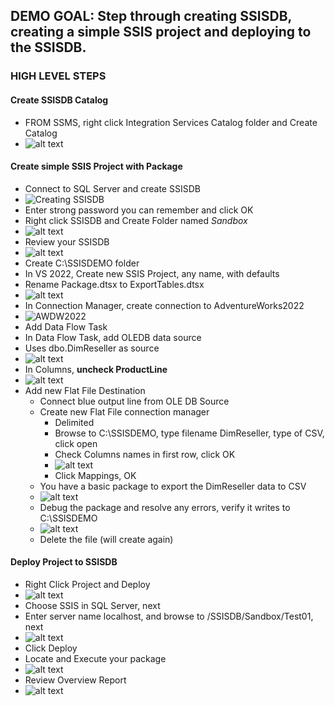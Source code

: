 ## DEMO GOAL: Step through creating SSISDB, creating a simple SSIS project and deploying to the SSISDB.


### HIGH LEVEL STEPS

#### Create SSISDB Catalog

- FROM SSMS, right click Integration Services Catalog folder and Create Catalog
- ![alt text](image-9.png) 

#### Create simple SSIS Project with Package

- Connect to SQL Server and create SSISDB
- ![Creating SSISDB](image.png)
- Enter strong password you can remember and click OK
- Right click SSISDB and Create Folder named *Sandbox*
- ![alt text](image-10.png)
- Review your SSISDB
- ![alt text](image-11.png)
- Create C:\SSISDEMO folder
- In VS 2022, Create new SSIS Project, any name, with defaults
- Rename Package.dtsx to ExportTables.dtsx
- ![alt text](image-2.png)
- In Connection Manager, create connection to AdventureWorks2022
- ![AWDW2022](image-1.png)
- Add Data Flow Task
- In Data Flow Task, add OLEDB data source
- Uses dbo.DimReseller as source
- ![alt text](image-6.png)
- In Columns, **uncheck ProductLine**
- ![alt text](image-8.png)
- Add new Flat File Destination
    - Connect blue output line from OLE DB Source
    - Create new Flat File connection manager
        - Delimited
        - Browse to C:\SSISDEMO\, type filename DimReseller, type of CSV, click open
        - Check Columns names in first row, click OK
        - ![alt text](image-7.png)
        - Click Mappings, OK
    - You have a basic package to export the DimReseller data to CSV
    - ![alt text](image-3.png)
    - Debug the package and resolve any errors, verify it writes to C:\SSISDEMO
    - ![alt text](image-4.png)
    - Delete the file (will create again)

#### Deploy Project to SSISDB

- Right Click Project and Deploy
- ![alt text](image-5.png)
- Choose SSIS in SQL Server, next
- Enter server name localhost, and browse to /SSISDB/Sandbox/Test01, next
- ![alt text](image-12.png)
- Click Deploy
- Locate and Execute your package
- ![alt text](image-13.png)
- Review Overview Report
- ![alt text](image-14.png)